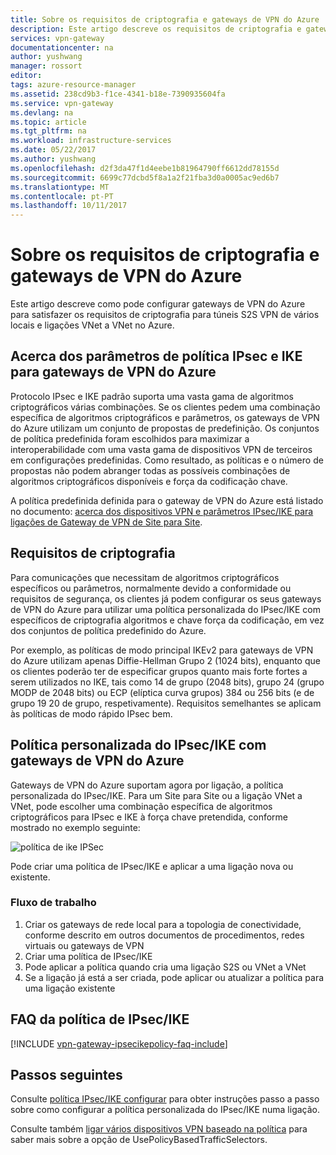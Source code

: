 ```yaml
---
title: Sobre os requisitos de criptografia e gateways de VPN do Azure | Microsoft Docs
description: Este artigo descreve os requisitos de criptografia e gateways de VPN do Azure
services: vpn-gateway
documentationcenter: na
author: yushwang
manager: rossort
editor: 
tags: azure-resource-manager
ms.assetid: 238cd9b3-f1ce-4341-b18e-7390935604fa
ms.service: vpn-gateway
ms.devlang: na
ms.topic: article
ms.tgt_pltfrm: na
ms.workload: infrastructure-services
ms.date: 05/22/2017
ms.author: yushwang
ms.openlocfilehash: d2f3da47f1d4eebe1b81964790ff6612dd78155d
ms.sourcegitcommit: 6699c77dcbd5f8a1a2f21fba3d0a0005ac9ed6b7
ms.translationtype: MT
ms.contentlocale: pt-PT
ms.lasthandoff: 10/11/2017
---
```

# <a name="about-cryptographic-requirements-and-azure-vpn-gateways"></a>Sobre os requisitos de criptografia e gateways de VPN do Azure

Este artigo descreve como pode configurar gateways de VPN do Azure para satisfazer os requisitos de criptografia para túneis S2S VPN de vários locais e ligações VNet a VNet no Azure. 

## <a name="about-ipsec-and-ike-policy-parameters-for-azure-vpn-gateways"></a>Acerca dos parâmetros de política IPsec e IKE para gateways de VPN do Azure
Protocolo IPsec e IKE padrão suporta uma vasta gama de algoritmos criptográficos várias combinações. Se os clientes pedem uma combinação específica de algoritmos criptográficos e parâmetros, os gateways de VPN do Azure utilizam um conjunto de propostas de predefinição. Os conjuntos de política predefinida foram escolhidos para maximizar a interoperabilidade com uma vasta gama de dispositivos VPN de terceiros em configurações predefinidas. Como resultado, as políticas e o número de propostas não podem abranger todas as possíveis combinações de algoritmos criptográficos disponíveis e força da codificação chave.

A política predefinida definida para o gateway de VPN do Azure está listado no documento: [acerca dos dispositivos VPN e parâmetros IPsec/IKE para ligações de Gateway de VPN de Site para Site](vpn-gateway-about-vpn-devices.md).

## <a name="cryptographic-requirements"></a>Requisitos de criptografia
Para comunicações que necessitam de algoritmos criptográficos específicos ou parâmetros, normalmente devido a conformidade ou requisitos de segurança, os clientes já podem configurar os seus gateways de VPN do Azure para utilizar uma política personalizada do IPsec/IKE com específicos de criptografia algoritmos e chave força da codificação, em vez dos conjuntos de política predefinido do Azure.

Por exemplo, as políticas de modo principal IKEv2 para gateways de VPN do Azure utilizam apenas Diffie-Hellman Grupo 2 (1024 bits), enquanto que os clientes poderão ter de especificar grupos quanto mais forte fortes a serem utilizados no IKE, tais como 14 de grupo (2048 bits), grupo 24 (grupo MODP de 2048 bits) ou ECP (elíptica curva grupos) 384 ou 256 bits (e de grupo 19 20 de grupo, respetivamente). Requisitos semelhantes se aplicam às políticas de modo rápido IPsec bem.

## <a name="custom-ipsecike-policy-with-azure-vpn-gateways"></a>Política personalizada do IPsec/IKE com gateways de VPN do Azure
Gateways de VPN do Azure suportam agora por ligação, a política personalizada do IPsec/IKE. Para um Site para Site ou a ligação VNet a VNet, pode escolher uma combinação específica de algoritmos criptográficos para IPsec e IKE à força chave pretendida, conforme mostrado no exemplo seguinte:

![política de ike IPSec](./media/vpn-gateway-about-compliance-crypto/ipsecikepolicy.png)

Pode criar uma política de IPsec/IKE e aplicar a uma ligação nova ou existente. 

### <a name="workflow"></a>Fluxo de trabalho

1. Criar os gateways de rede local para a topologia de conectividade, conforme descrito em outros documentos de procedimentos, redes virtuais ou gateways de VPN
2. Criar uma política de IPsec/IKE
3. Pode aplicar a política quando cria uma ligação S2S ou VNet a VNet
4. Se a ligação já está a ser criada, pode aplicar ou atualizar a política para uma ligação existente


## <a name="ipsecike-policy-faq"></a>FAQ da política de IPsec/IKE

[!INCLUDE [vpn-gateway-ipsecikepolicy-faq-include](../../includes/vpn-gateway-faq-ipsecikepolicy-include.md)]


## <a name="next-steps"></a>Passos seguintes
Consulte [política IPsec/IKE configurar](vpn-gateway-ipsecikepolicy-rm-powershell.md) para obter instruções passo a passo sobre como configurar a política personalizada do IPsec/IKE numa ligação.

Consulte também [ligar vários dispositivos VPN baseado na política](vpn-gateway-connect-multiple-policybased-rm-ps.md) para saber mais sobre a opção de UsePolicyBasedTrafficSelectors.